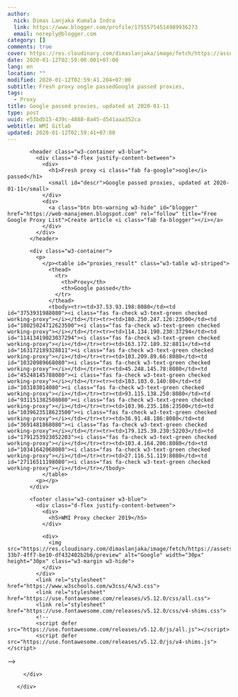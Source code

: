 ```yaml
---
author:
  nick: Dimas Lanjaka Kumala Indra
  link: https://www.blogger.com/profile/17555754514989936273
  email: noreply@blogger.com
category: []
comments: true
cover: https://res.cloudinary.com/dimaslanjaka/image/fetch/https://assets.materialup.com/uploads/82eae29e-33b7-4ff7-be10-df432402b2b6/preview
date: 2020-01-12T02:59:00.001+07:00
lang: en
location: ""
modified: 2020-01-12T02:59:41.204+07:00
subtitle: Fresh proxy oogle passedGoogle passed proxies,
tags:
  - Proxy
title: Google passed proxies, updated at 2020-01-11
type: post
uuid: e53bdb15-439c-4888-8a45-d541aaa352ca
webtitle: WMI Gitlab
updated: 2020-01-12T02:59:41+07:00
---
```


<div id="proxy_result_wrapper">
         <div class="w3-card-4">

           <header class="w3-container w3-blue">
             <div class="d-flex justify-content-between">
               <div>
                 <h1>Fresh proxy <i class="fab fa-google">oogle</i> passed</h1>
                 <small id="descr">Google passed proxies, updated at 2020-01-11</small>
               </div>
               <div>
                 <a class="btn btn-warning w3-hide" id="blogger" href="https://web-manajemen.blogspot.com" rel="follow" title="Free Google Proxy List">Create article <i class="fab fa-blogger"></i></a>
               </div>
             </div>
           </header>

           <div class="w3-container">
             <p>
               </p><table id="proxies_result" class="w3-table w3-striped">
                 <thead>
                   <tr>
                     <th>Proxy</th>
                     <th>Google passed</th>
                   </tr>
                 </thead>
                 <tbody><tr><td>37.53.93.198:8080</td><td id="3753931988080"><i class="fas fa-check w3-text-green checked working-proxy"></i></td></tr><tr><td>180.250.247.126:23500</td><td id="18025024712623500"><i class="fas fa-check w3-text-green checked working-proxy"></i></td></tr><tr><td>114.134.190.230:37294</td><td id="11413419023037294"><i class="fas fa-check w3-text-green checked working-proxy"></i></td></tr><tr><td>163.172.189.32:8811</td><td id="163172189328811"><i class="fas fa-check w3-text-green checked working-proxy"></i></td></tr><tr><td>103.209.89.66:8080</td><td id="10320989668080"><i class="fas fa-check w3-text-green checked working-proxy"></i></td></tr><tr><td>45.248.145.78:8080</td><td id="45248145788080"><i class="fas fa-check w3-text-green checked working-proxy"></i></td></tr><tr><td>103.103.0.140:80</td><td id="103103014080"><i class="fas fa-check w3-text-green checked working-proxy"></i></td></tr><tr><td>93.115.138.250:8080</td><td id="931151382508080"><i class="fas fa-check w3-text-green checked working-proxy"></i></td></tr><tr><td>103.96.235.186:23500</td><td id="1039623518623500"><i class="fas fa-check w3-text-green checked working-proxy"></i></td></tr><tr><td>36.91.48.186:8080</td><td id="3691481868080"><i class="fas fa-check w3-text-green checked working-proxy"></i></td></tr><tr><td>179.125.39.230:52203</td><td id="1791253923052203"><i class="fas fa-check w3-text-green checked working-proxy"></i></td></tr><tr><td>103.4.164.206:8080</td><td id="10341642068080"><i class="fas fa-check w3-text-green checked working-proxy"></i></td></tr><tr><td>27.116.51.119:8080</td><td id="27116511198080"><i class="fas fa-check w3-text-green checked working-proxy"></i></td></tr></tbody>
               </table>
             <p></p>
           </div>

           <footer class="w3-container w3-blue">
             <div class="d-flex justify-content-between">
               <div>
                 <h5>WMI Proxy checker 2019</h5>
               </div>

               <div>
                 <img src="https://res.cloudinary.com/dimaslanjaka/image/fetch/https://assets.materialup.com/uploads/82eae29e-33b7-4ff7-be10-df432402b2b6/preview" alt="Google" width="30px" height="30px" class="w3-margin w3-hide">
               </div>
             </div>
             <link rel="stylesheet" href="https://www.w3schools.com/w3css/4/w3.css">
             <link rel="stylesheet" href="https://use.fontawesome.com/releases/v5.12.0/css/all.css">
             <link rel="stylesheet" href="https://use.fontawesome.com/releases/v5.12.0/css/v4-shims.css">
             <!--
             <script defer src="https://use.fontawesome.com/releases/v5.12.0/js/all.js"></script>
             <script defer src="https://use.fontawesome.com/releases/v5.12.0/js/v4-shims.js"></script>
 -->
           </footer>

         </div>

       </div>
<script>document.querySelectorAll("pre,code");
  pretext.forEach(function (el) {
    el.classList.toggle("notranslate", true);
  });</script><script>document.querySelectorAll("pre,code");
  pretext.forEach(function (el) {
    el.classList.toggle("notranslate", true);
  });</script>